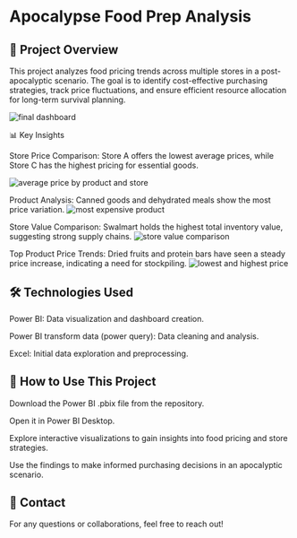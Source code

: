 # Apocalypse Food Prep Analysis

## 📌 Project Overview

This project analyzes food pricing trends across multiple stores in a post-apocalyptic scenario. The goal is to identify cost-effective purchasing strategies, track price fluctuations, and ensure efficient resource allocation for long-term survival planning.


![final dashboard](https://github.com/user-attachments/assets/764ab3f3-fa32-440b-a39b-60492f543b05)

📊 Key Insights

Store Price Comparison: Store A offers the lowest average prices, while Store C has the highest pricing for essential goods.


![average price by product and store](https://github.com/user-attachments/assets/b1ed7c31-b9fe-472a-b7dc-3cdc16419389)

Product Analysis: Canned goods and dehydrated meals show the most price variation.
![most expensive product](https://github.com/user-attachments/assets/b361e902-eb12-4359-8ffb-963c2c49fafb)

Store Value Comparison: Swalmart holds the highest total inventory value, suggesting strong supply chains.
![store value comparison](https://github.com/user-attachments/assets/1986ac34-fbf8-40ad-b6df-08c70c37a87b)

Top Product Price Trends: Dried fruits and protein bars have seen a steady price increase, indicating a need for stockpiling.
![lowest and highest price](https://github.com/user-attachments/assets/0a3f5cd9-c216-4ae8-a77c-14e3f3c30921)

## 🛠 Technologies Used

Power BI: Data visualization and dashboard creation.

Power BI transform data (power query): Data cleaning and analysis.

Excel: Initial data exploration and preprocessing.

## 📖 How to Use This Project

Download the Power BI .pbix file from the repository.

Open it in Power BI Desktop.

Explore interactive visualizations to gain insights into food pricing and store strategies.

Use the findings to make informed purchasing decisions in an apocalyptic scenario.

## 📩 Contact

For any questions or collaborations, feel free to reach out!
